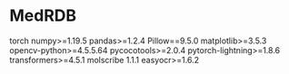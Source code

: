 # MedRDB
torch
numpy>=1.19.5
pandas>=1.2.4
Pillow==9.5.0
matplotlib>=3.5.3
opencv-python>=4.5.5.64
pycocotools>=2.0.4
pytorch-lightning>=1.8.6
transformers>=4.5.1
molscribe 1.1.1
easyocr>=1.6.2
